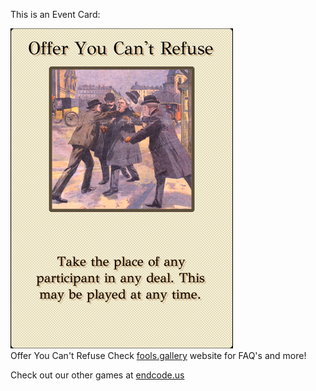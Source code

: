 This is an Event Card: 
 
 ![alt text](Offer_You_Cant_Refuse.png?raw=true "Event Card")  
 Offer You Can't Refuse 
 Check [fools.gallery](https://fools.gallery/) website for FAQ's and more! 
 
 Check out our other games at [endcode.us](https://endcode.us/)